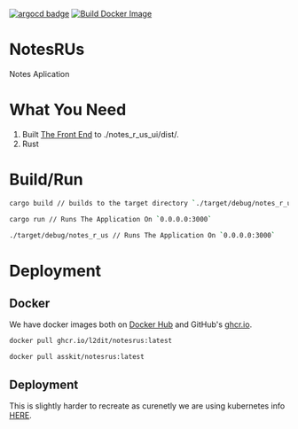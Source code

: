[![argocd badge](https://argocd.nzdev.org/api/badge?name=notes-r-us&revision=true)](https://argocd.nzdev.org/applications/argocd/notes-r-us) [![Build Docker Image](https://github.com/l2dit/NotesRUs/actions/workflows/Docker_Build.yaml/badge.svg)](https://github.com/l2dit/NotesRUs/actions/workflows/Docker_Build.yaml)
# NotesRUs

Notes Aplication

# What You Need
1. Built [The Front End](./notes_r_us_ui) to ./notes_r_us_ui/dist/.
2. Rust

# Build/Run

```zsh
cargo build // builds to the target directory `./target/debug/notes_r_us`

cargo run // Runs The Application On `0.0.0.0:3000`

./target/debug/notes_r_us // Runs The Application On `0.0.0.0:3000`
```
# Deployment
## Docker
We have docker images both on [Docker Hub](https://hub.docker.com/r/asskit/notesrus) and GitHub's [ghcr.io](https://github.com/l2dit/NotesRUs/pkgs/container/notesrus).

```bash
docker pull ghcr.io/l2dit/notesrus:latest

docker pull asskit/notesrus:latest
```

## Deployment
This is slightly harder to recreate as curenetly we are using kubernetes info [HERE](./kubernetes).
